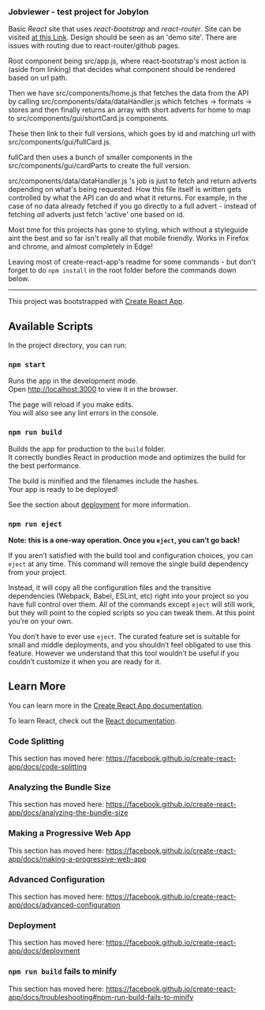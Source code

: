
### Jobviewer - test project for Jobylon

Basic *React* site that uses *react-bootstrap* and *react-router*. Site can be visited [at this Link](https://merapelsin.github.io/jobviewer/). Design should be seen as an 'demo site'. There are issues with routing due to react-router/github pages.

Root component being src/app.js, where react-bootstrap's most action is (aside from linking) that decides what component should be rendered based on url path. 

Then we have src/components/home.js that fetches the data from the API by calling src/components/data/dataHandler.js which fetches -> formats -> stores and then finally returns an array with short adverts for home to map to src/components/gui/shortCard.js components.

These then link to their full versions, which goes by id and matching url with src/components/gui/fullCard.js.

fullCard then uses a bunch of smaller components in the src/components/gui/cardParts to create the full version. 

src/components/data/dataHandler.js 's job is just to fetch and return adverts depending on what's being requested. How this file itself is written gets controlled by what the API can do and what it returns. For example, in the case of no data already fetched if you go directly to a full advert - instead of fetching *all* adverts just fetch 'active' one based on id.

Most time for this projects has gone to styling, which without a styleguide aint the best and so far isn't really all that mobile friendly. Works in Firefox and chrome, and almost completely in Edge!

Leaving most of create-react-app's readme for some commands - but don't forget to do `npm install` in the root folder before the commands down below.
***
This project was bootstrapped with [Create React App](https://github.com/facebook/create-react-app).

## Available Scripts

In the project directory, you can run:

### `npm start`

Runs the app in the development mode.<br>
Open [http://localhost:3000](http://localhost:3000) to view it in the browser.

The page will reload if you make edits.<br>
You will also see any lint errors in the console.

### `npm run build`

Builds the app for production to the `build` folder.<br>
It correctly bundles React in production mode and optimizes the build for the best performance.

The build is minified and the filenames include the hashes.<br>
Your app is ready to be deployed!

See the section about [deployment](https://facebook.github.io/create-react-app/docs/deployment) for more information.

### `npm run eject`

**Note: this is a one-way operation. Once you `eject`, you can’t go back!**

If you aren’t satisfied with the build tool and configuration choices, you can `eject` at any time. This command will remove the single build dependency from your project.

Instead, it will copy all the configuration files and the transitive dependencies (Webpack, Babel, ESLint, etc) right into your project so you have full control over them. All of the commands except `eject` will still work, but they will point to the copied scripts so you can tweak them. At this point you’re on your own.

You don’t have to ever use `eject`. The curated feature set is suitable for small and middle deployments, and you shouldn’t feel obligated to use this feature. However we understand that this tool wouldn’t be useful if you couldn’t customize it when you are ready for it.

## Learn More

You can learn more in the [Create React App documentation](https://facebook.github.io/create-react-app/docs/getting-started).

To learn React, check out the [React documentation](https://reactjs.org/).

### Code Splitting

This section has moved here: https://facebook.github.io/create-react-app/docs/code-splitting

### Analyzing the Bundle Size

This section has moved here: https://facebook.github.io/create-react-app/docs/analyzing-the-bundle-size

### Making a Progressive Web App

This section has moved here: https://facebook.github.io/create-react-app/docs/making-a-progressive-web-app

### Advanced Configuration

This section has moved here: https://facebook.github.io/create-react-app/docs/advanced-configuration

### Deployment

This section has moved here: https://facebook.github.io/create-react-app/docs/deployment

### `npm run build` fails to minify

This section has moved here: https://facebook.github.io/create-react-app/docs/troubleshooting#npm-run-build-fails-to-minify

